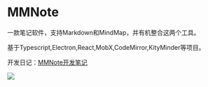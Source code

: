 # MMNote

一款笔记软件，支持Markdown和MindMap，并有机整合这两个工具。

基于Typescript,Electron,React,MobX,CodeMirror,KityMinder等项目。

开发日记：[MMNote开发笔记](http://mushanshitiancai.github.io/2016/12/21/project/mmnote/MMNote%E5%BC%80%E5%8F%91%E7%AC%94%E8%AE%B0/)

![](http://mushanshitiancai.github.io/img/mmnote-combine-tree-and-editor.png)
